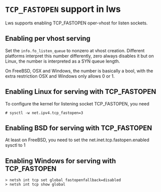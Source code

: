 # `TCP_FASTOPEN` support in lws

Lws supports enabling TCP_FASTOPEN oper-vhost for listen sockets.

## Enabling per vhost serving

Set the `info.fo_listen_queue` to nonzero at vhost creation.  Different
platforms interpret this number differently, zero always disables it
but on Linux, the number is interpreted as a SYN queue length.

On FreeBSD, OSX and Windows, the number is basically a bool, with the
extra restriction OSX and Windows only allows 0 or 1.

## Enabling Linux for serving with TCP_FASTOPEN

To configure the kernel for listening socket TCP_FASTOPEN, you need

```
# sysctl -w net.ipv4.tcp_fastopen=3
```

## Enabling BSD for serving with TCP_FASTOPEN

At least on FreeBSD, you need to set the net.inet.tcp.fastopen.enabled
sysctl to 1

## Enabling Windows for serving with TCP_FASTOPEN

```
> netsh int tcp set global fastopenfallback=disabled
> netsh int tcp show global
```
